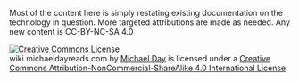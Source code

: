 Most of the content here is simply restating existing documentation on the technology in question. More targeted attributions are made as needed. Any new content is CC-BY-NC-SA 4.0

<a rel="license" href="http://creativecommons.org/licenses/by-nc-sa/4.0/"><img alt="Creative Commons License" style="border-width:0" src="https://i.creativecommons.org/l/by-nc-sa/4.0/88x31.png" /></a><br /><span xmlns:dct="http://purl.org/dc/terms/" property="dct:title">wiki.michaeldayreads.com</span> by <a xmlns:cc="http://creativecommons.org/ns#" href="michaeldayreads.com" property="cc:attributionName" rel="cc:attributionURL">Michael Day</a> is licensed under a <a rel="license" href="http://creativecommons.org/licenses/by-nc-sa/4.0/">Creative Commons Attribution-NonCommercial-ShareAlike 4.0 International License</a>.